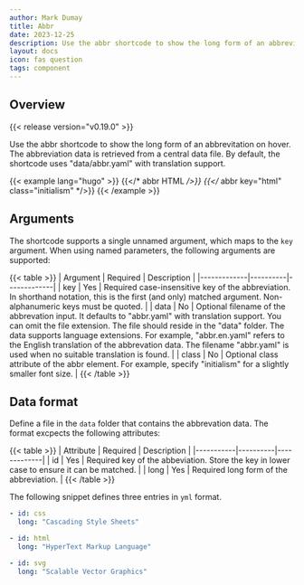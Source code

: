 ```yaml
---
author: Mark Dumay
title: Abbr
date: 2023-12-25
description: Use the abbr shortcode to show the long form of an abbrevitation.
layout: docs
icon: fas question
tags: component
---
```


## Overview

{{< release version="v0.19.0" >}}

Use the abbr shortcode to show the long form of an abbrevitation on hover. The abbreviation data is retrieved from a central data file. By default, the shortcode uses "data/abbr.yaml" with translation support.

<!-- markdownlint-disable MD037 -->
{{< example lang="hugo" >}}
{{</* abbr HTML */>}}
{{</* abbr key="html" class="initialism" */>}}
{{< /example >}}
<!-- markdownlint-enable MD037 -->

## Arguments

The shortcode supports a single unnamed argument, which maps to the `key` argument. When using named parameters, the following arguments are supported:

{{< table >}}
| Argument    | Required | Description |
|-------------|----------|-------------|
| key         | Yes      | Required case-insensitive key of the abbreviation. In shorthand notation, this is the first (and only) matched argument. Non-alphanumeric keys must be quoted. |
| data        | No       | Optional filename of the abbrevation input. It defaults to "abbr.yaml" with translation support. You can omit the file extension.  The file should reside in the "data" folder. The data supports language extensions. For example, "abbr.en.yaml" refers to the English translation of the abbrevation data. The filename "abbr.yaml" is used when no suitable translation is found. |
| class       | No       | Optional class attribute of the abbr element. For example, specify "initialism" for a slightly smaller font size.  |
{{< /table >}}

## Data format

Define a file in the `data` folder that contains the abbrevation data. The format excpects the following attributes:

{{< table >}}
| Attribute | Required | Description |
|-----------|----------|-------------|
| id        | Yes      | Required key of the abbeviation. Store the key in lower case to ensure it can be matched. |
| long      | Yes      | Required long form of the abbreviation. |
{{< /table >}}

The following snippet defines three entries in `yml` format.

```yml
- id: css
  long: "Cascading Style Sheets"

- id: html
  long: "HyperText Markup Language"

- id: svg
  long: "Scalable Vector Graphics"
```
